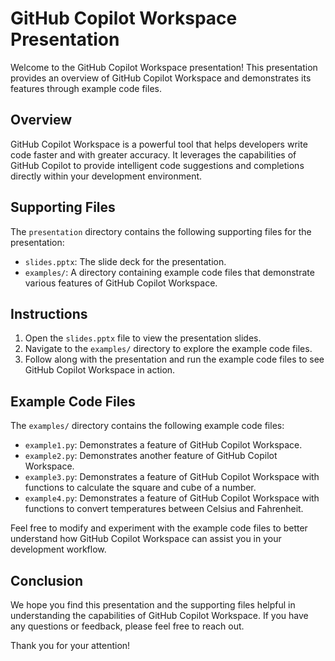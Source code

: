 # GitHub Copilot Workspace Presentation

Welcome to the GitHub Copilot Workspace presentation! This presentation provides an overview of GitHub Copilot Workspace and demonstrates its features through example code files.

## Overview

GitHub Copilot Workspace is a powerful tool that helps developers write code faster and with greater accuracy. It leverages the capabilities of GitHub Copilot to provide intelligent code suggestions and completions directly within your development environment.

## Supporting Files

The `presentation` directory contains the following supporting files for the presentation:

- `slides.pptx`: The slide deck for the presentation.
- `examples/`: A directory containing example code files that demonstrate various features of GitHub Copilot Workspace.

## Instructions

1. Open the `slides.pptx` file to view the presentation slides.
2. Navigate to the `examples/` directory to explore the example code files.
3. Follow along with the presentation and run the example code files to see GitHub Copilot Workspace in action.

## Example Code Files

The `examples/` directory contains the following example code files:

- `example1.py`: Demonstrates a feature of GitHub Copilot Workspace.
- `example2.py`: Demonstrates another feature of GitHub Copilot Workspace.
- `example3.py`: Demonstrates a feature of GitHub Copilot Workspace with functions to calculate the square and cube of a number.
- `example4.py`: Demonstrates a feature of GitHub Copilot Workspace with functions to convert temperatures between Celsius and Fahrenheit.

Feel free to modify and experiment with the example code files to better understand how GitHub Copilot Workspace can assist you in your development workflow.

## Conclusion

We hope you find this presentation and the supporting files helpful in understanding the capabilities of GitHub Copilot Workspace. If you have any questions or feedback, please feel free to reach out.

Thank you for your attention!
